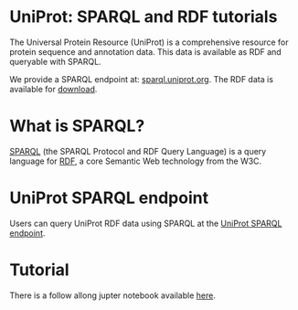 # UniProt: SPARQL and RDF tutorials

The Universal Protein Resource (UniProt) is a comprehensive resource for protein sequence and annotation data. This data is available as RDF and queryable with SPARQL.

We provide a SPARQL endpoint at: [sparql.uniprot.org](https://sparql.uniprot.org/sparql).
The RDF data is available for [download](https://ftp.expasy.org/databases/uniprot/current_release/rdf/).

# What is SPARQL?
[SPARQL](https://en.wikipedia.org/wiki/SPARQL) (the SPARQL Protocol and RDF Query Language) is a query language for
[RDF](https://en.wikipedia.org/wiki/Resource_Description_Framework), a core Semantic Web technology from the W3C.

# UniProt SPARQL endpoint

Users can query UniProt RDF data using SPARQL at the [UniProt SPARQL endpoint](https://sparql.uniprot.org/sparql).

# Tutorial

There is a follow allong jupter notebook available [here](uniprot_rdf.ipyb).
